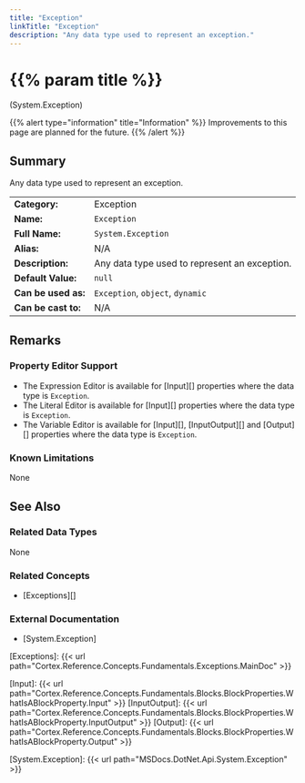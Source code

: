 ```yaml
---
title: "Exception"
linkTitle: "Exception"
description: "Any data type used to represent an exception."
---
```


# {{% param title %}}

<p class="namespace">(System.Exception)</p>

{{% alert type="information" title="Information" %}} Improvements to this page are planned for the future. {{% /alert %}}

## Summary

Any data type used to represent an exception.

| | |
|-|-|
| **Category:**          | Exception                                                         |
| **Name:**              | `Exception`                                                        |
| **Full Name:**         | `System.Exception`                                                 |
| **Alias:**             | N/A |
| **Description:**       | Any data type used to represent an exception. |
| **Default Value:**     | `null` |
| **Can be used as:**    | `Exception`, `object`, `dynamic` |
| **Can be cast to:**    | N/A |

## Remarks

### Property Editor Support

- The Expression Editor is available for [Input][] properties where the data type is `Exception`.
- The Literal Editor is available for [Input][] properties where the data type is `Exception`.
- The Variable Editor is available for [Input][], [InputOutput][] and [Output][] properties where the data type is `Exception`.

### Known Limitations

None

## See Also

### Related Data Types

None

### Related Concepts

- [Exceptions][]

### External Documentation

- [System.Exception]

[Exceptions]: {{< url path="Cortex.Reference.Concepts.Fundamentals.Exceptions.MainDoc" >}}

[Input]: {{< url path="Cortex.Reference.Concepts.Fundamentals.Blocks.BlockProperties.WhatIsABlockProperty.Input" >}}
[InputOutput]: {{< url path="Cortex.Reference.Concepts.Fundamentals.Blocks.BlockProperties.WhatIsABlockProperty.InputOutput" >}}
[Output]: {{< url path="Cortex.Reference.Concepts.Fundamentals.Blocks.BlockProperties.WhatIsABlockProperty.Output" >}}

[System.Exception]: {{< url path="MSDocs.DotNet.Api.System.Exception" >}}
